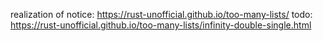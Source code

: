realization of notice: https://rust-unofficial.github.io/too-many-lists/
todo: https://rust-unofficial.github.io/too-many-lists/infinity-double-single.html